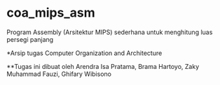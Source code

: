 # coa_mips_asm
Program Assembly (Arsitektur MIPS) sederhana untuk menghitung luas persegi panjang

*Arsip tugas Computer Organization and Architecture

**Tugas ini dibuat oleh Arendra Isa Pratama, Brama Hartoyo, Zaky Muhammad Fauzi, Ghifary Wibisono
